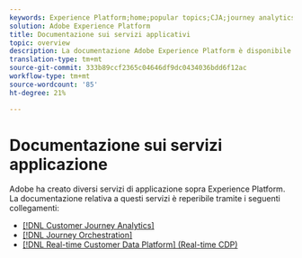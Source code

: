 ```yaml
---
keywords: Experience Platform;home;popular topics;CJA;journey analytics;customer journey analytics;campaign orchestration;orchestration;customer journey;journey;journey orchestration;capability;workflow
solution: Adobe Experience Platform
title: Documentazione sui servizi applicativi
topic: overview
description: La documentazione Adobe Experience Platform è disponibile in diversi formati, tra cui panoramiche, esercitazioni e guide per l'interfaccia utente e l'API. Di seguito viene fornita una breve descrizione dei tipi di documentazione più comuni disponibili per  servizi di Experience Platform.
translation-type: tm+mt
source-git-commit: 333b89ccf2365c04646df9dc0434036bdd6f12ac
workflow-type: tm+mt
source-wordcount: '85'
ht-degree: 21%

---
```



# Documentazione sui servizi applicazione

 Adobe ha creato diversi servizi di applicazione sopra  Experience Platform. La documentazione relativa a questi servizi è reperibile tramite i seguenti collegamenti:

* [[!DNL Customer Journey Analytics]](https://docs.adobe.com/content/help/it-IT/analytics-platform/using/cja-landing.html)
* [[!DNL Journey Orchestration]](https://docs.adobe.com/content/help/it-IT/journeys/using/journey-orchestration-home.html)
* [[!DNL Real-time Customer Data Platform] (Real-time CDP)](../rtcdp/overview.md)